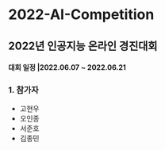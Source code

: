 # **2022-AI-Competition**
## 2022년 인공지능 온라인 경진대회
#### **대회 일정 |2022.06.07 ~ 2022.06.21**

### 1. 참가자
* 고현우
* 오인종
* 서준호
* 김종민
